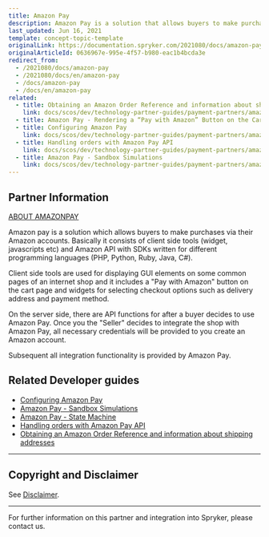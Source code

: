 ```yaml
---
title: Amazon Pay
description: Amazon Pay is a solution that allows buyers to make purchases from Spryker-based shops via their Amazon accounts.
last_updated: Jun 16, 2021
template: concept-topic-template
originalLink: https://documentation.spryker.com/2021080/docs/amazon-pay
originalArticleId: 0636967e-995e-4f57-b980-eac1b4bcda3e
redirect_from:
  - /2021080/docs/amazon-pay
  - /2021080/docs/en/amazon-pay
  - /docs/amazon-pay
  - /docs/en/amazon-pay
related:
  - title: Obtaining an Amazon Order Reference and information about shipping addresses
    link: docs/scos/dev/technology-partner-guides/payment-partners/amazon-pay/obtaining-an-amazon-order-reference-and-information-about-shipping-addresses.html
  - title: Amazon Pay - Rendering a “Pay with Amazon” Button on the Cart Page
  - title: Configuring Amazon Pay
    link: docs/scos/dev/technology-partner-guides/payment-partners/amazon-pay/configuring-amazon-pay.html
  - title: Handling orders with Amazon Pay API
    link: docs/scos/dev/technology-partner-guides/payment-partners/amazon-pay/handling-orders-with-amazon-pay-api.html
  - title: Amazon Pay - Sandbox Simulations
    link: docs/scos/dev/technology-partner-guides/payment-partners/amazon-pay/amazon-pay-sandbox-simulations.html
---
```


## Partner Information

[ABOUT AMAZONPAY](https://pay.amazon.com/de)

Amazon pay is a solution which allows buyers to make purchases via their Amazon accounts. Basically it consists of client side tools (widget, javascripts etc) and Amazon API with SDKs written for different programming languages (PHP, Python, Ruby, Java, C#).

Client side tools are used for displaying GUI elements on some common pages of an internet shop and it includes a "Pay with Amazon" button on the cart page and widgets for selecting checkout options such as delivery address and payment method.

On the server side, there are API functions for after a buyer decides to use Amazon Pay. Once you the "Seller" decides to integrate the shop with Amazon Pay, all necessary credentials will be provided to you create an Amazon account.

Subsequent all integration functionality is provided by Amazon Pay.

## Related Developer guides

* [Configuring Amazon Pay](/docs/scos/dev/technology-partner-guides/payment-partners/amazon-pay/configuring-amazon-pay.html)
* [Amazon Pay - Sandbox Simulations](/docs/scos/dev/technology-partner-guides/payment-partners/amazon-pay/amazon-pay-sandbox-simulations.html)
* [Amazon Pay - State Machine](/docs/scos/dev/technology-partner-guides/payment-partners/amazon-pay/amazon-pay-state-machine.html)
* [Handling orders with Amazon Pay API](/docs/scos/dev/technology-partner-guides/payment-partners/amazon-pay/handling-orders-with-amazon-pay-api.html)
* [Obtaining an Amazon Order Reference and information about shipping addresses](/docs/scos/dev/technology-partner-guides/payment-partners/amazon-pay/obtaining-an-amazon-order-reference-and-information-about-shipping-addresses.html)
---

## Copyright and Disclaimer

See [Disclaimer](https://github.com/spryker/spryker-documentation).

---
For further information on this partner and integration into Spryker, please contact us.

<div class="hubspot-form js-hubspot-form" data-portal-id="2770802" data-form-id="163e11fb-e833-4638-86ae-a2ca4b929a41" id="hubspot-1"></div>
